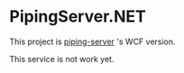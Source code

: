# PipingServer.NET
This project is [piping-server](https://github.com/nwtgck/piping-server) 's WCF version.

This service is not work yet.